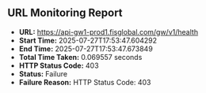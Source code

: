 ## URL Monitoring Report

- **URL:** https://api-gw1-prod1.fisglobal.com/gw/v1/health
- **Start Time:** 2025-07-27T17:53:47.604292
- **End Time:** 2025-07-27T17:53:47.673849
- **Total Time Taken:** 0.069557 seconds
- **HTTP Status Code:** 403
- **Status:** Failure
- **Failure Reason:** HTTP Status Code: 403

